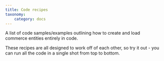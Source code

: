 ```yaml
---
title: Code recipes
taxonomy:
    category: docs
---
```


A list of code samples/examples outlining how to create and load commerce entities entirely in code.

These recipes are all designed to work off of each other, so try it out - you can run all the code in a single shot from top to bottom.
